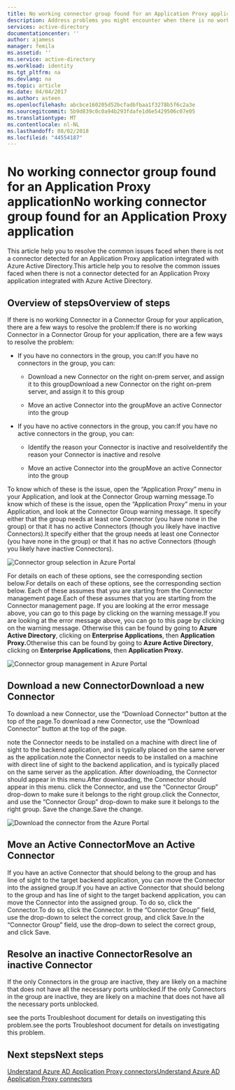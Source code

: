 ```yaml
---
title: No working connector group found for an Application Proxy application | Microsoft Docs
description: Address problems you might encounter when there is no working Connector in a Connector Group for your application with the Azure AD Application Proxy
services: active-directory
documentationcenter: ''
author: ajamess
manager: femila
ms.assetid: ''
ms.service: active-directory
ms.workload: identity
ms.tgt_pltfrm: na
ms.devlang: na
ms.topic: article
ms.date: 04/04/2017
ms.author: asteen
ms.openlocfilehash: abcbce160205d52bcfadbfbaa1f3278b5f6c2a3e
ms.sourcegitcommit: 5b9d839c0c0a94b293fdafe1d6e5429506c07e05
ms.translationtype: MT
ms.contentlocale: nl-NL
ms.lasthandoff: 08/02/2018
ms.locfileid: "44554187"
---
```

# <a name="no-working-connector-group-found-for-an-application-proxy-application"></a><span data-ttu-id="9c655-103">No working connector group found for an Application Proxy application</span><span class="sxs-lookup"><span data-stu-id="9c655-103">No working connector group found for an Application Proxy application</span></span>

<span data-ttu-id="9c655-104">This article help you to resolve the common issues faced when there is not a connector detected for an Application Proxy application integrated with Azure Active Directory.</span><span class="sxs-lookup"><span data-stu-id="9c655-104">This article help you to resolve the common issues faced when there is not a connector detected for an Application Proxy application integrated with Azure Active Directory.</span></span>

## <a name="overview-of-steps"></a><span data-ttu-id="9c655-105">Overview of steps</span><span class="sxs-lookup"><span data-stu-id="9c655-105">Overview of steps</span></span>
<span data-ttu-id="9c655-106">If there is no working Connector in a Connector Group for your application, there are a few ways to resolve the problem:</span><span class="sxs-lookup"><span data-stu-id="9c655-106">If there is no working Connector in a Connector Group for your application, there are a few ways to resolve the problem:</span></span>

-   <span data-ttu-id="9c655-107">If you have no connectors in the group, you can:</span><span class="sxs-lookup"><span data-stu-id="9c655-107">If you have no connectors in the group, you can:</span></span>

    -   <span data-ttu-id="9c655-108">Download a new Connector on the right on-prem server, and assign it to this group</span><span class="sxs-lookup"><span data-stu-id="9c655-108">Download a new Connector on the right on-prem server, and assign it to this group</span></span>

    -   <span data-ttu-id="9c655-109">Move an active Connector into the group</span><span class="sxs-lookup"><span data-stu-id="9c655-109">Move an active Connector into the group</span></span>

-   <span data-ttu-id="9c655-110">If you have no active connectors in the group, you can:</span><span class="sxs-lookup"><span data-stu-id="9c655-110">If you have no active connectors in the group, you can:</span></span>

    -   <span data-ttu-id="9c655-111">Identify the reason your Connector is inactive and resolve</span><span class="sxs-lookup"><span data-stu-id="9c655-111">Identify the reason your Connector is inactive and resolve</span></span>

    -   <span data-ttu-id="9c655-112">Move an active Connector into the group</span><span class="sxs-lookup"><span data-stu-id="9c655-112">Move an active Connector into the group</span></span>

<span data-ttu-id="9c655-113">To know which of these is the issue, open the “Application Proxy” menu in your Application, and look at the Connector Group warning message.</span><span class="sxs-lookup"><span data-stu-id="9c655-113">To know which of these is the issue, open the “Application Proxy” menu in your Application, and look at the Connector Group warning message.</span></span> <span data-ttu-id="9c655-114">It specify either that the group needs at least one Connector (you have none in the group) or that it has no active Connectors (though you likely have inactive Connectors).</span><span class="sxs-lookup"><span data-stu-id="9c655-114">It specify either that the group needs at least one Connector (you have none in the group) or that it has no active Connectors (though you likely have inactive Connectors).</span></span>

   ![Connector group selection in Azure Portal](https://docstestmedia1.blob.core.windows.net/azure-media/articles/active-directory/media/application-proxy-connectivity-no-working-connector/no-active-connector.png)

<span data-ttu-id="9c655-116">For details on each of these options, see the corresponding section below.</span><span class="sxs-lookup"><span data-stu-id="9c655-116">For details on each of these options, see the corresponding section below.</span></span> <span data-ttu-id="9c655-117">Each of these assumes that you are starting from the Connector management page.</span><span class="sxs-lookup"><span data-stu-id="9c655-117">Each of these assumes that you are starting from the Connector management page.</span></span> <span data-ttu-id="9c655-118">If you are looking at the error message above, you can go to this page by clicking on the warning message.</span><span class="sxs-lookup"><span data-stu-id="9c655-118">If you are looking at the error message above, you can go to this page by clicking on the warning message.</span></span> <span data-ttu-id="9c655-119">Otherwise this can be found by going to **Azure Active Directory**, clicking on **Enterprise Applications**, then **Application Proxy.**</span><span class="sxs-lookup"><span data-stu-id="9c655-119">Otherwise this can be found by going to **Azure Active Directory**, clicking on **Enterprise Applications**, then **Application Proxy.**</span></span>

   ![Connector group management in Azure Portal](https://docstestmedia1.blob.core.windows.net/azure-media/articles/active-directory/media/application-proxy-connectivity-no-working-connector/app-proxy.png)

## <a name="download-a-new-connector"></a><span data-ttu-id="9c655-121">Download a new Connector</span><span class="sxs-lookup"><span data-stu-id="9c655-121">Download a new Connector</span></span>

<span data-ttu-id="9c655-122">To download a new Connector, use the “Download Connector” button at the top of the page.</span><span class="sxs-lookup"><span data-stu-id="9c655-122">To download a new Connector, use the “Download Connector” button at the top of the page.</span></span>

<span data-ttu-id="9c655-123">note the Connector needs to be installed on a machine with direct line of sight to the backend application, and is typically placed on the same server as the application.</span><span class="sxs-lookup"><span data-stu-id="9c655-123">note the Connector needs to be installed on a machine with direct line of sight to the backend application, and is typically placed on the same server as the application.</span></span> <span data-ttu-id="9c655-124">After downloading, the Connector should appear in this menu.</span><span class="sxs-lookup"><span data-stu-id="9c655-124">After downloading, the Connector should appear in this menu.</span></span> <span data-ttu-id="9c655-125">click the Connector, and use the “Connector Group” drop-down to make sure it belongs to the right group.</span><span class="sxs-lookup"><span data-stu-id="9c655-125">click the Connector, and use the “Connector Group” drop-down to make sure it belongs to the right group.</span></span> <span data-ttu-id="9c655-126">Save the change.</span><span class="sxs-lookup"><span data-stu-id="9c655-126">Save the change.</span></span>

   ![Download the connector from the Azure Portal](https://docstestmedia1.blob.core.windows.net/azure-media/articles/active-directory/media/application-proxy-connectivity-no-working-connector/download-connector.png)
   
## <a name="move-an-active-connector"></a><span data-ttu-id="9c655-128">Move an Active Connector</span><span class="sxs-lookup"><span data-stu-id="9c655-128">Move an Active Connector</span></span>

<span data-ttu-id="9c655-129">If you have an active Connector that should belong to the group and has line of sight to the target backend application, you can move the Connector into the assigned group.</span><span class="sxs-lookup"><span data-stu-id="9c655-129">If you have an active Connector that should belong to the group and has line of sight to the target backend application, you can move the Connector into the assigned group.</span></span> <span data-ttu-id="9c655-130">To do so, click the Connector.</span><span class="sxs-lookup"><span data-stu-id="9c655-130">To do so, click the Connector.</span></span> <span data-ttu-id="9c655-131">In the “Connector Group” field, use the drop-down to select the correct group, and click Save.</span><span class="sxs-lookup"><span data-stu-id="9c655-131">In the “Connector Group” field, use the drop-down to select the correct group, and click Save.</span></span>

## <a name="resolve-an-inactive-connector"></a><span data-ttu-id="9c655-132">Resolve an inactive Connector</span><span class="sxs-lookup"><span data-stu-id="9c655-132">Resolve an inactive Connector</span></span>

<span data-ttu-id="9c655-133">If the only Connectors in the group are inactive, they are likely on a machine that does not have all the necessary ports unblocked.</span><span class="sxs-lookup"><span data-stu-id="9c655-133">If the only Connectors in the group are inactive, they are likely on a machine that does not have all the necessary ports unblocked.</span></span>

<span data-ttu-id="9c655-134">see the ports Troubleshoot document for details on investigating this problem.</span><span class="sxs-lookup"><span data-stu-id="9c655-134">see the ports Troubleshoot document for details on investigating this problem.</span></span>

## <a name="next-steps"></a><span data-ttu-id="9c655-135">Next steps</span><span class="sxs-lookup"><span data-stu-id="9c655-135">Next steps</span></span>
[<span data-ttu-id="9c655-136">Understand Azure AD Application Proxy connectors</span><span class="sxs-lookup"><span data-stu-id="9c655-136">Understand Azure AD Application Proxy connectors</span></span>](application-proxy-understand-connectors.md)





